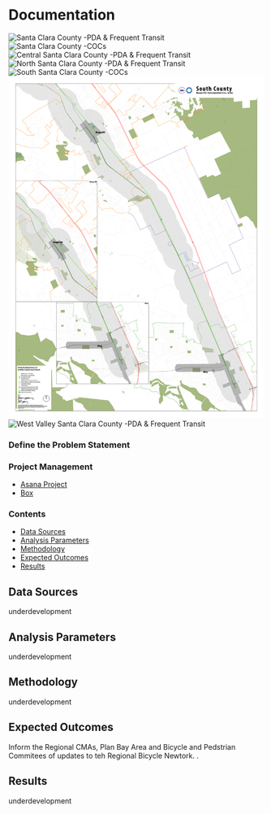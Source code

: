 # Documentation  

![Santa Clara County -PDA & Frequent Transit](pics/one.png)
![Santa Clara County -COCs](pics/two.png)
![Central Santa Clara County -PDA & Frequent Transit](pics/three.png)
![North Santa Clara County -PDA & Frequent Transit](pics/four.png)
![South Santa Clara County -COCs](pics/five.png)
![Southernmost Central Santa Clara County -PDA & Frequent Transit](pics/six.png)
![West Valley Santa Clara County -PDA & Frequent Transit](pics/seven.png)


### Define the Problem Statement  


### Project Management 

- [Asana Project](https://app.asana.com/0/797943099119526/1127245730275646) 
- [Box](https://mtcdrive.box.com/s/uvbplf3z741q2qsoyw5q48wot0nz81oi)

### Contents 

- [Data Sources](#data-sources)
- [Analysis Parameters](#analysis-parameters)
- [Methodology](#methodology)
- [Expected Outcomes](#expected-outcomes)
- [Results](#results)

## Data Sources  
underdevelopment 

    
## Analysis Parameters  
underdevelopment 
 

## Methodology  
underdevelopment 

## Expected Outcomes  

Inform the Regional CMAs, Plan Bay Area and Bicycle and Pedstrian Commitees of updates to teh Regional Bicycle Newtork.  .  

## Results  
underdevelopment 